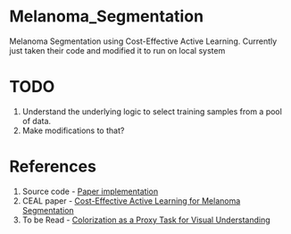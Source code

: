 # Melanoma_Segmentation
Melanoma Segmentation using Cost-Effective Active Learning. Currently just taken their code and modified it to run on local system

# TODO
1. Understand the underlying logic to select training samples from a pool of data.
2. Make modifications to that? 

# References
1. Source code - [Paper implementation](https://github.com/marc-gorriz/CEAL-Medical-Image-Segmentation) 
2. CEAL paper - [Cost-Effective Active Learning for Melanoma Segmentation](https://arxiv.org/pdf/1711.09168.pdf)
3. To be Read - [Colorization as a Proxy Task for Visual Understanding](https://arxiv.org/pdf/1703.04044.pdf)